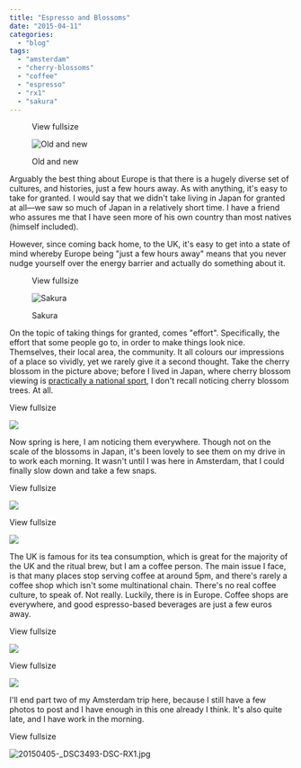 ```yaml
---
title: "Espresso and Blossoms"
date: "2015-04-11"
categories: 
  - "blog"
tags: 
  - "amsterdam"
  - "cherry-blossoms"
  - "coffee"
  - "espresso"
  - "rx1"
  - "sakura"
---
```


<figure>

View fullsize

![Old and new](/assets/images/18065-20150404-_dsc3449-dsc-rx1.jpg)

<figcaption>



Old and new





</figcaption>



</figure>

Arguably the best thing about Europe is that there is a hugely diverse set of cultures, and histories, just a few hours away. As with anything, it's easy to take for granted. I would say that we didn't take living in Japan for granted at all—we saw so much of Japan in a relatively short time. I have a friend who assures me that I have seen more of his own country than most natives (himself included).

However, since coming back home, to the UK, it's easy to get into a state of mind whereby Europe being "just a few hours away" means that you never nudge yourself over the energy barrier and actually do something about it.

<figure>

View fullsize

![Sakura](/assets/images/40c1b-20150405-_dsc3476-dsc-rx1.jpg)

<figcaption>



Sakura





</figcaption>



</figure>

On the topic of taking things for granted, comes "effort". Specifically, the effort that some people go to, in order to make things look nice. Themselves, their local area, the community. It all colours our impressions of a place so vividly, yet we rarely give it a second thought. Take the cherry blossom in the picture above; before I lived in Japan, where cherry blossom viewing is [practically a national sport](http://www.martinirwinphotography.com/myblog/?tag=hanami), I don't recall noticing cherry blossom trees. At all. 

View fullsize

![](/assets/images/07576-image-asset.jpeg)

Now spring is here, I am noticing them everywhere. Though not on the scale of the blossoms in Japan, it's been lovely to see them on my drive in to work each morning. It wasn't until I was here in Amsterdam, that I could finally slow down and take a few snaps.

View fullsize

![](/assets/images/18e34-image-asset.jpeg)

View fullsize

![](/assets/images/301bf-image-asset.jpeg)

The UK is famous for its tea consumption, which is great for the majority of the UK and the ritual brew, but I am a coffee person. The main issue I face, is that many places stop serving coffee at around 5pm, and there's rarely a coffee shop which isn't some multinational chain. There's no real coffee culture, to speak of. Not really. Luckily, there is in Europe. Coffee shops are everywhere, and good espresso-based beverages are just a few euros away.

View fullsize

![](/assets/images/0e366-image-asset.jpeg)

View fullsize

![](/assets/images/77bac-image-asset.jpeg)

I'll end part two of my Amsterdam trip here, because I still have a few photos to post and I have enough in this one already I think. It's also quite late, and I have work in the morning.

View fullsize

![20150405-_DSC3493-DSC-RX1.jpg](/assets/images/4b73e-20150405-_dsc3493-dsc-rx1.jpg)
